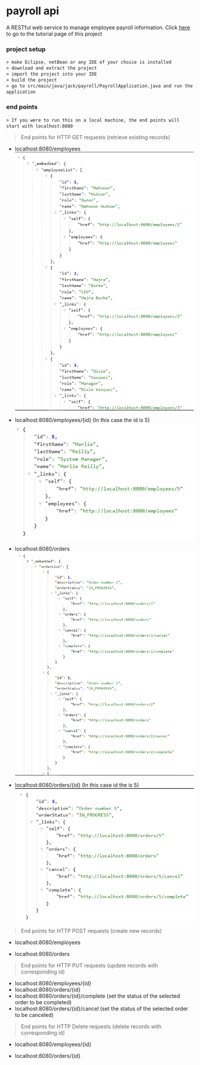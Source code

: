# payroll api
 
A RESTful web service to manage employee payroll information.
Click [here](https://spring.io/guides/tutorials/rest/) to go to the tutorial page of this project 

### project setup
```
> make Eclipse, netBean or any IDE of your choice is installed
> download and extract the project
> import the project into your IDE
> build the project
> go to src/main/java/jack/payroll/PayrollApplication.java and run the application
```

### end points
```
> If you were to run this on a local machine, the end points will start with localhost:8080
```


> End points for HTTP GET requests (retrieve existing records)
* localhost:8080/employees
    ![image not found](./screen-shots/employees.png)

* localhost:8080/employees/{id} (In this case the id is 5)
    ![image not found](./screen-shots/employee5.png)

* localhost:8080/orders
    ![image not found](./screen-shots/orders.png)

* localhost:8080/orders/{id} (In this case id the is 5)
    ![image not found](./screen-shots/order5.png)



> End points for HTTP POST requests (create new records)

* localhost:8080/employees

* localhost:8080/orders

> End points for HTTP PUT requests (update records with corresponding id)

* localhost:8080/employees/{id}
* localhost:8080/orders/{id}
* localhost:8080/orders/{id}/complete (set the status of the selected order to be completed)
* localhost:8080/orders/{id}/cancel (set the status of the selected order to be canceled)

> End points for HTTP Delete requests (delete records with corresponding id)
* localhost:8080/employees/{id}

* localhost:8080/orders/{id}
